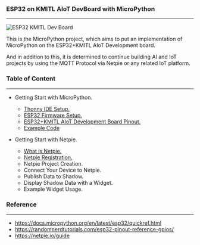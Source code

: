 ### ESP32 on KMITL AIoT DevBoard with MicroPython
---
![ESP32 KMITL Dev Board](https://github.com/PerfecXX/MicroPython-ESP32-AIoT-DevBoard/blob/main/doc/AIoT%20Board.png?raw=true "ESP32 KMITL Dev Board")

This is the MicroPython project, which aims to put an implementation of MicroPython on the ESP32+KMITL AIoT Development board.

And in addition to this, it is determined to continue building AI and IoT projects by using the MQTT Protocol via Netpie or any related IoT platform.

### Table of Content
---
- Getting Start with MicroPython.
  -  [Thonny IDE Setup.](https://github.com/PerfecXX/MicroPython-ESP32-AIoT-DevBoard/blob/main/doc/setup-thonny/setup-thonny.md "Thonny IDE Setup.")
  -  [ ESP32 Firmware Setup.](https://github.com/PerfecXX/MicroPython-ESP32-AIoT-DevBoard/blob/main/doc/setup-esp32/setup-esp32.md " ESP32 Firmware Setup.")
  -  [ESP32+KMITL AIoT Development Board Pinout.](https://github.com/PerfecXX/MicroPython-ESP32-AIoT-DevBoard/blob/main/doc/ESP32%2BAIoT%20Pinout.md "ESP32+KMITL AIoT Development Board Pinout.")
  - [Example Code](https://github.com/PerfecXX/MicroPython-ESP32-AIoT-DevBoard/tree/main/example "Example Code")

- Getting Start with Netpie.
  - [What is Netpie.](https://github.com/PerfecXX/MicroPython-ESP32-AIoT-DevBoard/blob/main/doc/netpie-into.md)
  - [Netpie Registration.](https://github.com/PerfecXX/MicroPython-ESP32-AIoT-DevBoard/blob/main/doc/netpie-reg.md)
  - Netpie Project Creation.
  - Connect Your Device to Netpie.
  - Publish Data to Shadow.
  - Display Shadow Data with a Widget. 
  - Example Widget Usage.

### Reference 
---
- https://docs.micropython.org/en/latest/esp32/quickref.html
- https://randomnerdtutorials.com/esp32-pinout-reference-gpios/
- https://netpie.io/guide
